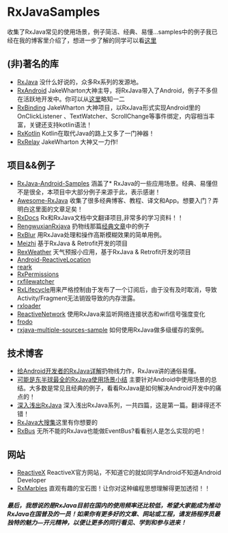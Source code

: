 # RxJavaSamples
收集了RxJava常见的使用场景，例子简洁、经典、易懂...samples中的例子我已经在我的博客里介绍了，想进一步了解的同学可以看[这里](http://blog.csdn.net/theone10211024/article/details/50435325)      
## (非)著名的库    
* [RxJava](https://github.com/ReactiveX/RxJava) 没什么好说的，众多Rx系列的发源地。    
* [RxAndroid](https://github.com/ReactiveX/RxAndroid) JakeWharton大神主导，将RxJava带入了Android，例子不多但在活跃地开发中。你可以从[这里](http://blog.csdn.net/lzyzsd/article/details/45033611)略知一二    
* [RxBinding](https://github.com/JakeWharton/RxBinding) JakeWharton 大神项目，以RxJava形式实现Android里的OnClickListener 、TextWatcher、ScrollChange等事件绑定，内容相当丰富，关键还支持kotlin语法！    
* [RxKotlin](https://github.com/ReactiveX/RxKotlin) Kotlin在取代Java的路上又多了一门神器！    
* [RxRelay](https://github.com/JakeWharton/RxRelay) JakeWharton 大神又一力作!    

## 项目&&例子
* [RxJava-Android-Samples]( https://github.com/kaushikgopal/RxJava-Android-Samples) 涵盖了* RxJava的一些应用场景。经典、易懂但不是很全，本项目中大部分例子来源于此，表示感谢！    
* [Awesome-RxJava]( https://github.com/lzyzsd/Awesome-RxJava) 收集了很多经典博客、教程、译文和App。想要入门？弄明白这里面的文章足矣！   
* [RxDocs](https://github.com/mcxiaoke/RxDocs) Rx和RxJava文档中文翻译项目,非常多的学习资料！！
* [RengwuxianRxjava]( https://github.com/androidmalin/RengwuxianRxjava) 扔物线那篇[经典文章](http://gank.io/post/560e15be2dca930e00da1083)中的例子    
* [RxBlur]( https://github.com/SmartDengg/RxBlur) 用RxJava处理和操作高斯模糊效果的简单用例。    
* [Meizhi](https://github.com/drakeet/Meizhi) 基于RxJava & Retrofit开发的项目    
* [RexWeather]( https://github.com/vyshane/rex-weather) 天气预报小应用，基于RxJava & Retrofit开发的项目  
* [Android-ReactiveLocation](https://github.com/mcharmas/Android-ReactiveLocation)    
* [reark](https://github.com/reark/reark)    
* [RxPermissions](https://github.com/tbruyelle/RxPermissions)    
* [rxfilewatcher](https://github.com/helmbold/rxfilewatcher)   
* [RxLifecycle](https://github.com/trello/RxLifecycle)用来严格控制由于发布了一个订阅后，由于没有及时取消，导致Activity/Fragment无法销毁导致的内存泄露。    
* [rxloader](https://github.com/evant/rxloader)
* [ReactiveNetwork](https://github.com/pwittchen/ReactiveNetwork) 使用RxJava来监听网络连接状态和wifi信号强度变化    
* [frodo](https://github.com/android10/frodo)    
* [rxjava-multiple-sources-sample](https://github.com/dlew/rxjava-multiple-sources-sample) 如何使用RxJava做多级缓存的案例。

## 技术博客
* [给Android开发者的RxJava详解]( http://gank.io/post/560e15be2dca930e00da1083)扔物线力作，RxJava讲的通俗易懂。        
* [可能是东半球最全的RxJava使用场景小结]( http://blog.csdn.net/theone10211024/article/details/50435325) 主要针对Android中使用场景的总结。大多数是常见且经典的例子，看看RxJava是如何解决Android开发中的痛点的！    
* [深入浅出RxJava]( http://blog.csdn.net/lzyzsd/article/details/41833541) 深入浅出RxJava系列，一共四篇，这是第一篇。翻译得还不错！    
* [RxJava大搜集]( http://www.jcodecraeer.com/a/anzhuokaifa/androidkaifa/2015/0430/2815.html)这里有你想要的    
* [RxBus]( http://nerds.weddingpartyapp.com/tech/2014/12/24/implementing-an-event-bus-with-rxjava-rxbus/) 无所不能的RxJava也能做EventBus?看看别人是怎么实现的吧！  

## 网站
* [ReactiveX](http://reactivex.io) ReactiveX官方网站，不知道它的就如同学Android不知道Android Developer        
* [RxMarbles]( http://rxmarbles.com) 直观有趣的宝石图！让你对这种编程思想理解得更加透彻！！    

##### 最后，我想说的是RxJava目前在国内的使用频率还比较低，希望大家能成为推动RxJava在国普及的一员！如果你有更多好的文章、网站或工程，请发扬程序员最独特的魅力—开元精神，以便让更多的同行看见、学到和参与进来！

